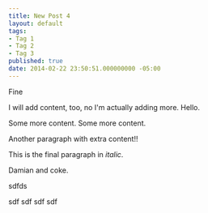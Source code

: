 ```yaml
---
title: New Post 4
layout: default
tags:
- Tag 1
- Tag 2
- Tag 3
published: true
date: 2014-02-22 23:50:51.000000000 -05:00
---
```

Fine

I will add content, too, no I'm actually adding more. Hello.

Some more content. Some more content.

Another paragraph with extra content!!

This is the final paragraph in *italic*.

Damian and coke. 










sdfds


sdf
sdf
sdf
sdf
